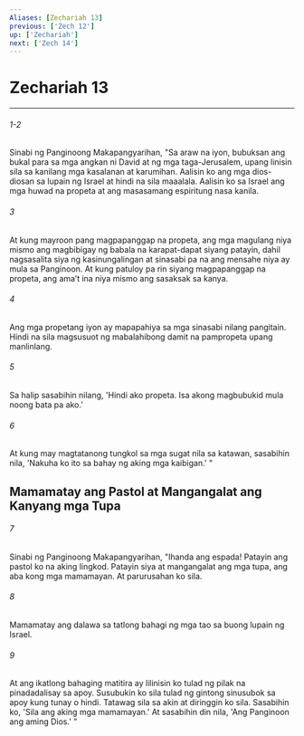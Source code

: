```yaml
---
Aliases: [Zechariah 13]
previous: ['Zech 12']
up: ['Zechariah']
next: ['Zech 14']
---
```

# Zechariah 13

***
###### 1-2
Sinabi ng Panginoong Makapangyarihan, "Sa araw na iyon, bubuksan ang bukal para sa mga angkan ni David at ng mga taga-Jerusalem, upang linisin sila sa kanilang mga kasalanan at karumihan. Aalisin ko ang mga dios-diosan sa lupain ng Israel at hindi na sila maaalala. Aalisin ko sa Israel ang mga huwad na propeta at ang masasamang espiritung nasa kanila. 

###### 3
At kung mayroon pang magpapanggap na propeta, ang mga magulang niya mismo ang magbibigay ng babala na karapat-dapat siyang patayin, dahil nagsasalita siya ng kasinungalingan at sinasabi pa na ang mensahe niya ay mula sa Panginoon. At kung patuloy pa rin siyang magpapanggap na propeta, ang amaʼt ina niya mismo ang sasaksak sa kanya. 

###### 4
Ang mga propetang iyon ay mapapahiya sa mga sinasabi nilang pangitain. Hindi na sila magsusuot ng mabalahibong damit na pampropeta upang manlinlang. 

###### 5
Sa halip sasabihin nilang, 'Hindi ako propeta. Isa akong magbubukid mula noong bata pa ako.' 

###### 6
At kung may magtatanong tungkol sa mga sugat nila sa katawan, sasabihin nila, 'Nakuha ko ito sa bahay ng aking mga kaibigan.' " 

## Mamamatay ang Pastol at Mangangalat ang Kanyang mga Tupa 

###### 7
Sinabi ng Panginoong Makapangyarihan, "Ihanda ang espada! Patayin ang pastol ko na aking lingkod. Patayin siya at mangangalat ang mga tupa, ang aba kong mga mamamayan. At parurusahan ko sila. 

###### 8
Mamamatay ang dalawa sa tatlong bahagi ng mga tao sa buong lupain ng Israel. 

###### 9
At ang ikatlong bahaging matitira ay lilinisin ko tulad ng pilak na pinadadalisay sa apoy. Susubukin ko sila tulad ng gintong sinusubok sa apoy kung tunay o hindi. Tatawag sila sa akin at diringgin ko sila. Sasabihin ko, 'Sila ang aking mga mamamayan.' At sasabihin din nila, 'Ang Panginoon ang aming Dios.' "

